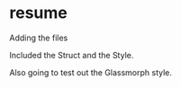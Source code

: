 # resume

Adding the files

Included the Struct and the Style. 


Also going to test out the Glassmorph style. 

